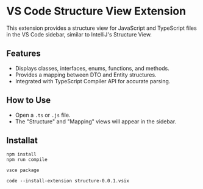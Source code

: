 # VS Code Structure View Extension

This extension provides a structure view for JavaScript and TypeScript files in the VS Code sidebar, similar to IntelliJ's Structure View.

## Features
- Displays classes, interfaces, enums, functions, and methods.
- Provides a mapping between DTO and Entity structures.
- Integrated with TypeScript Compiler API for accurate parsing.

## How to Use
- Open a `.ts` or `.js` file.
- The "Structure" and "Mapping" views will appear in the sidebar.

## Installat

```
npm install
npm run compile
```

```
vsce package                                           
```

```
code --install-extension structure-0.0.1.vsix  
```
